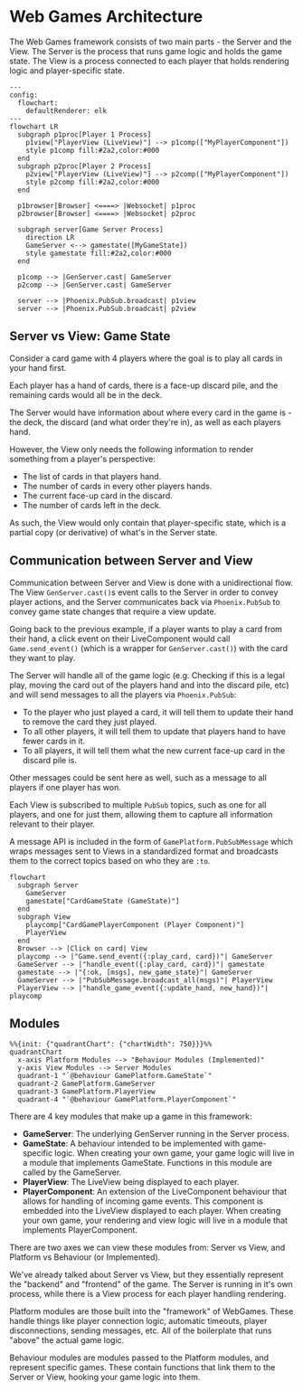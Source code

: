 # Web Games Architecture

The Web Games framework consists of two main parts - the Server and the View.
The Server is the process that runs game logic and holds the game state. The
View is a process connected to each player that holds rendering logic and
player-specific state.

```mermaid
---
config:
  flowchart:
    defaultRenderer: elk
---
flowchart LR
  subgraph p1proc[Player 1 Process]
    p1view["PlayerView (LiveView)"] --> p1comp(["MyPlayerComponent"])
    style p1comp fill:#2a2,color:#000
  end
  subgraph p2proc[Player 2 Process]
    p2view["PlayerView (LiveView)"] --> p2comp(["MyPlayerComponent"])
    style p2comp fill:#2a2,color:#000
  end

  p1browser[Browser] <====> |Websocket| p1proc
  p2browser[Browser] <====> |Websocket| p2proc

  subgraph server[Game Server Process]
    direction LR
    GameServer <--> gamestate([MyGameState])
    style gamestate fill:#2a2,color:#000
  end

  p1comp --> |GenServer.cast| GameServer
  p2comp --> |GenServer.cast| GameServer

  server --> |Phoenix.PubSub.broadcast| p1view
  server --> |Phoenix.PubSub.broadcast| p2view
```

## Server vs View: Game State

Consider a card game with 4 players where the goal is to play
all cards in your hand first.

Each player has a hand of cards, there is a face-up discard pile, and the remaining
cards would all be in the deck.

The Server would have information about where every card in the game is - the
deck, the discard (and what order they're in), as well as each players hand.

However, the View only needs the following information to render something
from a player's perspective:
* The list of cards in that players hand.
* The number of cards in every other players hands.
* The current face-up card in the discard.
* The number of cards left in the deck.

As such, the View would only contain that player-specific state, which is a
partial copy (or derivative) of what's in the Server state.

## Communication between Server and View

Communication between Server and View is done with a unidirectional flow. The
View `GenServer.cast()`s event calls to the Server in order to convey player
actions, and the Server communicates back via `Phoenix.PubSub` to convey
game state changes that require a view update.

Going back to the previous example, if a player wants to play a card from their
hand, a click event on their LiveComponent would call `Game.send_event()`
(which is a wrapper for `GenServer.cast()`) with the card they want to play.

The Server will handle all of the game logic (e.g. Checking if this is a legal
play, moving the card out of the players hand and into the discard pile, etc)
and will send messages to all the players via `Phoenix.PubSub`:

* To the player who just played a card, it will tell them to update their hand
  to remove the card they just played.
* To all other players, it will tell them to update that players hand to have
  fewer cards in it.
* To all players, it will tell them what the new current face-up card in the
  discard pile is.

Other messages could be sent here as well, such as a message to all players
if one player has won.

Each View is subscribed to multiple `PubSub` topics, such as one for all players,
and one for just them, allowing them to capture all information relevant to
their player.

A message API is included in the form of `GamePlatform.PubSubMessage` which
wraps messages sent to Views in a standardized format and broadcasts them to the
correct topics based on who they are `:to`.

```mermaid
flowchart
  subgraph Server
    GameServer
    gamestate["CardGameState (GameState)"]
  end
  subgraph View
    playcomp["CardGamePlayerComponent (Player Component)"]
    PlayerView
  end
  Browser --> |Click on card| View
  playcomp --> |"Game.send_event({:play_card, card})"| GameServer
  GameServer --> |"handle_event({:play_card, card})"| gamestate
  gamestate --> |"{:ok, [msgs], new_game_state}"| GameServer
  GameServer --> |"PubSubMessage.broadcast_all(msgs)"| PlayerView
  PlayerView --> |"handle_game_event({:update_hand, new_hand})"| playcomp
```

## Modules

```mermaid
%%{init: {"quadrantChart": {"chartWidth": 750}}}%%
quadrantChart
  x-axis Platform Modules --> "Behaviour Modules (Implemented)"
  y-axis View Modules --> Server Modules
  quadrant-1 "`@behaviour GamePlatform.GameState`"
  quadrant-2 GamePlatform.GameServer
  quadrant-3 GamePlatform.PlayerView
  quadrant-4 "`@behaviour GamePlatform.PlayerComponent`"
```
There are 4 key modules that make up a game in this framework:
* **GameServer**: The underlying GenServer running in the Server process.
* **GameState**: A behaviour intended to be implemented with game-specific logic.
  When creating your own game, your game logic will live in a module that
  implements GameState. Functions in this module are called by the GameServer.
* **PlayerView**: The LiveView being displayed to each player.
* **PlayerComponent**: An extension of the LiveComponent behaviour that allows for
  handling of incoming game events. This component is embedded into the LiveView
  displayed to each player. When creating your own game, your rendering and
  view logic will live in a module that implements PlayerComponent.

There are two axes we can view these modules from: Server vs View, and
Platform vs Behaviour (or Implemented).

We've already talked about Server vs View, but they essentially represent the
"backend" and "frontend" of the game. The Server is running in it's own process,
while there is a View process for each player handling rendering.

Platform modules are those built into the "framework" of WebGames. These handle
things like player connection logic, automatic timeouts, player disconnections,
sending messages, etc. All of the boilerplate that runs "above" the actual
game logic.

Behaviour modules are modules passed to the Platform modules, and represent
specific games. These contain functions that link them to the Server or View,
hooking your game logic into them.